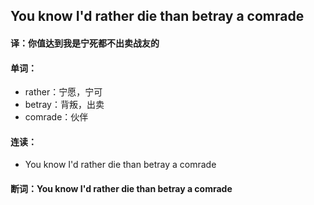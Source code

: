## You know I'd rather die than betray a comrade

#### 译：你值达到我是宁死都不出卖战友的

#### 单词：

- rather：宁愿，宁可
- betray：背叛，出卖
- comrade：伙伴

#### 连读：

- You know I'd rather die than betray a comrade

#### 断词：You know I'd rather die than betray a comrade
